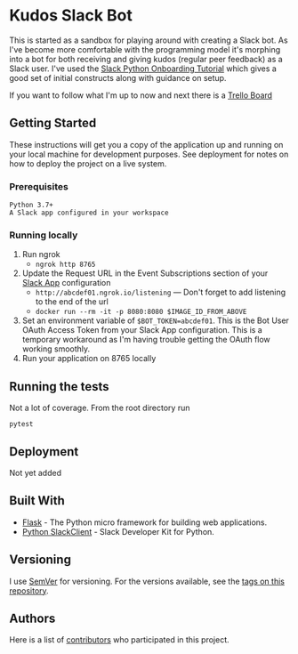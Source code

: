 # Kudos Slack Bot

This is started as a sandbox for playing around with creating a Slack bot. As I've become more comfortable with the programming model it's morphing into a bot for both receiving and giving kudos (regular peer feedback) as a Slack user. I've used the [Slack Python Onboarding Tutorial](https://github.com/slackapi/Slack-Python-Onboarding-Tutorial/blob/master/README.md#pythonboarding-bot) which gives a good set of initial constructs along with guidance on setup.

If you want to follow what I'm up to now and next there is a [Trello Board](https://trello.com/b/7GD4f1QM/kudos-slack-bot)

## Getting Started

These instructions will get you a copy of the application up and running on your local machine for development purposes. See deployment for notes on how to deploy the project on a live system.

### Prerequisites

```
Python 3.7+
A Slack app configured in your workspace
```

### Running locally

1. Run ngrok
    - `ngrok http 8765`
2. Update the Request URL in the Event Subscriptions section of your [Slack App](https://api.slack.com/apps) configuration 
    - `http://abcdef01.ngrok.io/listening` — Don't forget to add listening to the end of the url
    - `docker run --rm -it -p 8080:8080 $IMAGE_ID_FROM_ABOVE`
3. Set an environment variable of `$BOT_TOKEN=abcdef01`. This is the Bot User OAuth Access Token from your Slack App configuration. This is a temporary workaround as I'm having trouble getting the OAuth flow working smoothly.
4. Run your application on 8765 locally

## Running the tests

Not a lot of coverage. From the root directory run
```
pytest
```

## Deployment

Not yet added

## Built With

* [Flask](https://github.com/pallets/flask) - The Python micro framework for building web applications.
* [Python SlackClient](https://github.com/slackapi/python-slackclient) - Slack Developer Kit for Python.

## Versioning

I use [SemVer](http://semver.org/) for versioning. For the versions available, see the [tags on this repository](https://github.com/davelush/slack-bot-sandbox/tags).

## Authors

Here is a list of [contributors](https://github.com/davelush/slack-bot-sandbox/graphs/contributors) who participated in this project.
